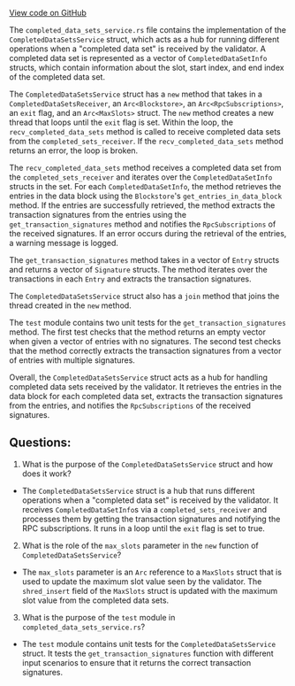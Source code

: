 
[View code on GitHub](https://github.com/solana-labs/solana/blob/master/core/src/completed_data_sets_service.rs)

The `completed_data_sets_service.rs` file contains the implementation of the `CompletedDataSetsService` struct, which acts as a hub for running different operations when a "completed data set" is received by the validator. A completed data set is represented as a vector of `CompletedDataSetInfo` structs, which contain information about the slot, start index, and end index of the completed data set. 

The `CompletedDataSetsService` struct has a `new` method that takes in a `CompletedDataSetsReceiver`, an `Arc<Blockstore>`, an `Arc<RpcSubscriptions>`, an `exit` flag, and an `Arc<MaxSlots>` struct. The `new` method creates a new thread that loops until the `exit` flag is set. Within the loop, the `recv_completed_data_sets` method is called to receive completed data sets from the `completed_sets_receiver`. If the `recv_completed_data_sets` method returns an error, the loop is broken. 

The `recv_completed_data_sets` method receives a completed data set from the `completed_sets_receiver` and iterates over the `CompletedDataSetInfo` structs in the set. For each `CompletedDataSetInfo`, the method retrieves the entries in the data block using the `Blockstore`'s `get_entries_in_data_block` method. If the entries are successfully retrieved, the method extracts the transaction signatures from the entries using the `get_transaction_signatures` method and notifies the `RpcSubscriptions` of the received signatures. If an error occurs during the retrieval of the entries, a warning message is logged. 

The `get_transaction_signatures` method takes in a vector of `Entry` structs and returns a vector of `Signature` structs. The method iterates over the transactions in each `Entry` and extracts the transaction signatures. 

The `CompletedDataSetsService` struct also has a `join` method that joins the thread created in the `new` method. 

The `test` module contains two unit tests for the `get_transaction_signatures` method. The first test checks that the method returns an empty vector when given a vector of entries with no signatures. The second test checks that the method correctly extracts the transaction signatures from a vector of entries with multiple signatures. 

Overall, the `CompletedDataSetsService` struct acts as a hub for handling completed data sets received by the validator. It retrieves the entries in the data block for each completed data set, extracts the transaction signatures from the entries, and notifies the `RpcSubscriptions` of the received signatures.
## Questions: 
 1. What is the purpose of the `CompletedDataSetsService` struct and how does it work?
- The `CompletedDataSetsService` struct is a hub that runs different operations when a "completed data set" is received by the validator. It receives `CompletedDataSetInfo`s via a `completed_sets_receiver` and processes them by getting the transaction signatures and notifying the RPC subscriptions. It runs in a loop until the `exit` flag is set to true.
2. What is the role of the `max_slots` parameter in the `new` function of `CompletedDataSetsService`?
- The `max_slots` parameter is an `Arc` reference to a `MaxSlots` struct that is used to update the maximum slot value seen by the validator. The `shred_insert` field of the `MaxSlots` struct is updated with the maximum slot value from the completed data sets.
3. What is the purpose of the `test` module in `completed_data_sets_service.rs`?
- The `test` module contains unit tests for the `CompletedDataSetsService` struct. It tests the `get_transaction_signatures` function with different input scenarios to ensure that it returns the correct transaction signatures.